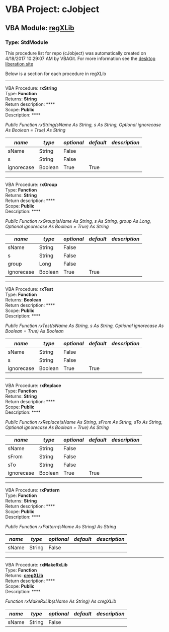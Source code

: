 # VBA Project: **cJobject**
## VBA Module: **[regXLib](/libraries/regXLib.vba "source is here")**
### Type: StdModule  

This procedure list for repo (cJobject) was automatically created on 4/18/2017 10:29:07 AM by VBAGit.
For more information see the [desktop liberation site](http://ramblings.mcpher.com/Home/excelquirks/drivesdk/gettinggithubready "desktop liberation")

Below is a section for each procedure in regXLib

---
VBA Procedure: **rxString**  
Type: **Function**  
Returns: **String**  
Return description: ****  
Scope: **Public**  
Description: ****  

*Public Function rxString(sName As String, s As String, Optional ignorecase As Boolean = True) As String*  

*name*|*type*|*optional*|*default*|*description*
---|---|---|---|---
sName|String|False||
s|String|False||
ignorecase|Boolean|True| True|


---
VBA Procedure: **rxGroup**  
Type: **Function**  
Returns: **String**  
Return description: ****  
Scope: **Public**  
Description: ****  

*Public Function rxGroup(sName As String, s As String, group As Long, Optional ignorecase As Boolean = True) As String*  

*name*|*type*|*optional*|*default*|*description*
---|---|---|---|---
sName|String|False||
s|String|False||
group|Long|False||
ignorecase|Boolean|True| True|


---
VBA Procedure: **rxTest**  
Type: **Function**  
Returns: **Boolean**  
Return description: ****  
Scope: **Public**  
Description: ****  

*Public Function rxTest(sName As String, s As String, Optional ignorecase As Boolean = True) As Boolean*  

*name*|*type*|*optional*|*default*|*description*
---|---|---|---|---
sName|String|False||
s|String|False||
ignorecase|Boolean|True| True|


---
VBA Procedure: **rxReplace**  
Type: **Function**  
Returns: **String**  
Return description: ****  
Scope: **Public**  
Description: ****  

*Public Function rxReplace(sName As String, sFrom As String, sTo As String, Optional ignorecase As Boolean = True) As String*  

*name*|*type*|*optional*|*default*|*description*
---|---|---|---|---
sName|String|False||
sFrom|String|False||
sTo|String|False||
ignorecase|Boolean|True| True|


---
VBA Procedure: **rxPattern**  
Type: **Function**  
Returns: **String**  
Return description: ****  
Scope: **Public**  
Description: ****  

*Public Function rxPattern(sName As String) As String*  

*name*|*type*|*optional*|*default*|*description*
---|---|---|---|---
sName|String|False||


---
VBA Procedure: **rxMakeRxLib**  
Type: **Function**  
Returns: **[cregXLib](/libraries/cregXLib_cls.md "cregXLib")**  
Return description: ****  
Scope: **Public**  
Description: ****  

*Function rxMakeRxLib(sName As String) As cregXLib*  

*name*|*type*|*optional*|*default*|*description*
---|---|---|---|---
sName|String|False||
